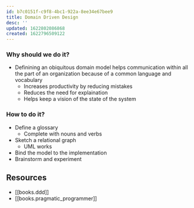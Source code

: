 ```yaml
---
id: b7c0151f-c9f8-4bc1-922a-8ee34e67bee9
title: Domain Driven Design
desc: ''
updated: 1622802086868
created: 1622796509122
---
```


### Why should we do it?
- Definining an obiquitous domain model helps communication within all the part of an organization because of a common language and vocabulary
  - Increases productivity by reducing mistakes
  - Reduces the need for explaination
  - Helps keep a vision of the state of the system
 
### How to do it?
- Define a glossary
  - Complete with nouns and verbs
- Sketch a relational graph
  - UML works
- Bind the model to the implementation
- Brainstorm and experiment


## Resources

* [[books.ddd]]
* [[books.pragmatic_programmer]]